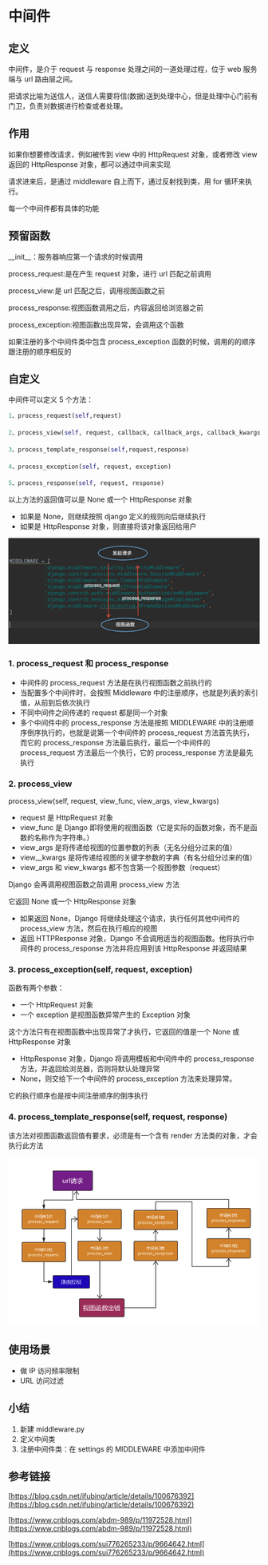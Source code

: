 # 中间件

## 定义

中间件，是介于 request 与 response 处理之间的一道处理过程，位于 web 服务端与 url 路由层之间。

把请求比喻为送信人，送信人需要将信(数据)送到处理中心，但是处理中心门前有门卫，负责对数据进行检查或者处理。

## 作用

如果你想要修改请求，例如被传到 view 中的 HttpRequest 对象，或者修改 view 返回的 HttpResponse 对象，都可以通过中间来实现

请求进来后，是通过 middleware 自上而下，通过反射找到类，用 for 循环来执行。

每一个中间件都有具体的功能

## 预留函数

\_\_init\_\_：服务器响应第一个请求的时候调用

process_request:是在产生 request 对象，进行 url 匹配之前调用

process_view:是 url 匹配之后，调用视图函数之前

process_response:视图函数调用之后，内容返回给浏览器之前

process_exception:视图函数出现异常，会调用这个函数

如果注册的多个中间件类中包含 process_exception 函数的时候，调用的的顺序跟注册的顺序相反的

## 自定义

中间件可以定义 5 个方法：

```python
1、process_request(self,request)

2、process_view(self, request, callback, callback_args, callback_kwargs)

3、process_template_response(self,request,response)

4、process_exception(self, request, exception)

5、process_response(self, request, response)
```

以上方法的返回值可以是 None 或一个 HttpResponse 对象

- 如果是 None，则继续按照 django 定义的规则向后继续执行
- 如果是 HttpResponse 对象，则直接将该对象返回给用户

![middleware1.png](./img/middleware/middleware1.png)

### 1. process_request 和 process_response

- 中间件的 process_request 方法是在执行视图函数之前执行的
- 当配置多个中间件时，会按照 Middleware 中的注册顺序，也就是列表的索引值，从前到后依次执行
- 不同中间件之间传递的 request 都是同一个对象
- 多个中间件中的 process_response 方法是按照 MIDDLEWARE 中的注册顺序倒序执行的，也就是说第一个中间件的 process_request 方法首先执行，而它的 process_response 方法最后执行，最后一个中间件的 process_request 方法最后一个执行，它的 process_response 方法是最先执行

### 2. process_view

process_view(self, request, view_func, view_args, view_kwargs)

- request 是 HttpRequest 对象
- view_func 是 Django 即将使用的视图函数（它是实际的函数对象，而不是函数的名称作为字符串。）
- view_args 是将传递给视图的位置参数的列表（无名分组分过来的值）
- view\_\_kwargs 是将传递给视图的关键字参数的字典（有名分组分过来的值）
- view_args 和 view_kwargs 都不包含第一个视图参数（request）

Django 会再调用视图函数之前调用 process_view 方法

它返回 None 或一个 HttpResponse 对象

- 如果返回 None，Django 将继续处理这个请求，执行任何其他中间件的 process_view 方法，然后在执行相应的视图
- 返回 HTTPResponse 对象，Django 不会调用适当的视图函数。他将执行中间件的 process_response 方法并将应用到该 HttpResponse 并返回结果

### 3. process_exception(self, request, exception)

函数有两个参数：

- 一个 HttpRequest 对象
- 一个 exception 是视图函数异常产生的 Exception 对象

这个方法只有在视图函数中出现异常了才执行，它返回的值是一个 None 或 HttpResponse 对象

- HttpResponse 对象，Django 将调用模板和中间件中的 process_response 方法，并返回给浏览器，否则将默认处理异常
- None，则交给下一个中间件的 process_exception 方法来处理异常。

它的执行顺序也是按中间注册顺序的倒序执行

### 4. process_template_response(self, request, response)

该方法对视图函数返回值有要求，必须是有一个含有 render 方法类的对象，才会执行此方法

![middleware1.png](./img/middleware/middleware2.png)

## 使用场景

- 做 IP 访问频率限制
- URL 访问过滤

## 小结

1. 新建 middleware.py
2. 定义中间类
3. 注册中间件类：在 settings 的 MIDDLEWARE 中添加中间件

## 参考链接

[https://blog.csdn.net/ifubing/article/details/100676392](https://blog.csdn.net/ifubing/article/details/100676392)

[https://www.cnblogs.com/abdm-989/p/11972528.html](https://www.cnblogs.com/abdm-989/p/11972528.html)

[https://www.cnblogs.com/sui776265233/p/9664642.html](https://www.cnblogs.com/sui776265233/p/9664642.html)
